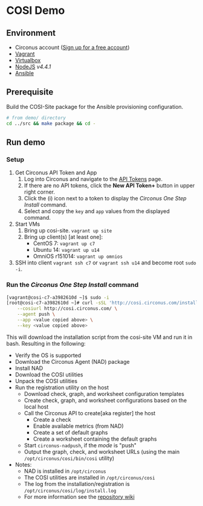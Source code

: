 # COSI Demo

## Environment

* Circonus account ([Sign up for a free account](http://www.circonus.com/lp/free-account/))
* [Vagrant](https://www.vagrantup.com/)
* [Virtualbox](https://www.virtualbox.org/)
* [NodeJS](https://nodejs.org/en/) *v4.4.1*
* [Ansible](http://docs.ansible.com/ansible/intro_installation.html)

## Prerequisite

Build the COSI-Site package for the Ansible provisioning configuration.

```sh
# from demo/ directory
cd ../src && make package && cd -
```

## Run demo

### Setup

1. Get Circonus API Token and App
   1. Log into Circonus and navigate to the [API Tokens](https://login.circonus.com/user/tokens) page.
   1. If there are no API tokens, click the **New API Token+** button in upper right corner.
   1. Click the (i) icon next to a token to display the *Circonus One Step Install* command.
   1. Select and copy the `key` and `app` values from the displayed command.
1. Start VMs
	1. Bring up cosi-site. `vagrant up site`
	1. Bring up client(s) [at least one]:
		* CentOS 7: `vagrant up c7`
    	* Ubuntu 14: `vagrant up u14`
    	* OmniOS r151014: `vagrant up omnios`
1. SSH into client `vagrant ssh c7` or `vagrant ssh u14` and become root `sudo -i`.


### Run the *Circonus One Step Install* command

```sh
[vagrant@cosi-c7-a3982610d ~]$ sudo -i
[root@cosi-c7-a3982610d ~]# curl -sSL 'http://cosi.circonus.com/install' | bash -s -- \
    --cosiurl http://cosi.circonus.com/ \
    --agent push \
    --app <value copied above> \
    --key <value copied above>
```

This will download the installation script from the cosi-site VM and run it in bash. Resulting in the following:

* Verify the OS is supported
* Download the Circonus Agent (NAD) package
* Install NAD
* Download the COSI utilities
* Unpack the COSI utilities
* Run the registration utility on the host
    * Download check, graph, and worksheet configuration templates
    * Create check, graph, and worksheet configurations based on the local host
    * Call the Circonus API to create[aka register] the host
       * Create a check
       * Enable available metrics (from NAD)
       * Create a set of default graphs
       * Create a worksheet containing the default graphs
	* Start `circonus-nadpush`, if the *mode* is "push"
	* Output the graph, check, and worksheet URLs (using the main `/opt/circonus/cosi/bin/cosi` utility)
* Notes:
    * NAD is installed in `/opt/circonus`
    * The COSI utilities are installed in `/opt/circonus/cosi`
    * The log from the installation/registration is `/opt/circonus/cosi/log/install.log`
    * For more information see the [repository wiki](https://github.com/circonus-labs/circonus-one-step-install/wiki)
